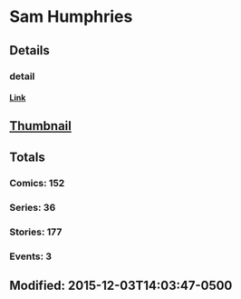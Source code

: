 # Sam  Humphries 
## Details
### detail
#### [Link](http://marvel.com/comics/creators/11530/sam_humphries?utm_campaign=apiRef&utm_source=225578a89fc76f3d20fbffda5d17a88d)
## [Thumbnail](http://i.annihil.us/u/prod/marvel/i/mg/b/40/image_not_available.jpg)
## Totals
### Comics: 152
### Series: 36
### Stories: 177
### Events: 3
## Modified: 2015-12-03T14:03:47-0500